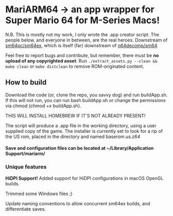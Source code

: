 # MariARM64 -> an app wrapper for Super Mario 64 for M-Series Macs!

N.B. This is mostly not my work, I only wrote the .app creator script. The people below, and everyone in between, are the real heroes.
Downstream of [sm64pc/sm64ex](https://github.com/sm64pc/sm64ex), which is itself (far) downstream of [n64decomp/sm64](https://github.com/n64decomp/sm64)

Feel free to report bugs and contribute, but remember, there must be **no upload of any copyrighted asset**. 
Run `./extract_assets.py --clean && make clean` or `make distclean` to remove ROM-originated content.

## How to build

Download the code (or, clone the repo, you savvy dog) and run buildApp.sh. If this will not run, you can run bash buildApp.sh or change the permissions via chmod (chmod +x buildApp.sh).

THIS WILL INSTALL HOMEBREW IF IT'S NOT ALREADY PRESENT!

The script will produce a .app file in the working directory, using a user supplied copy of the game. The installer is currently set to look for a rip of the US rom, placed in the directory and named baserom.us.z64

#### Save and configuration files can be located at ~/Library/Application Support/mariarm/

### Unique features

**HiDPI Support!**
Added support for HiDPI configurations in macOS OpenGL builds.

Trimmed some Windows files ;)

Update naming conventions to allow concurrent sm64ex builds, and differentiate saves.

